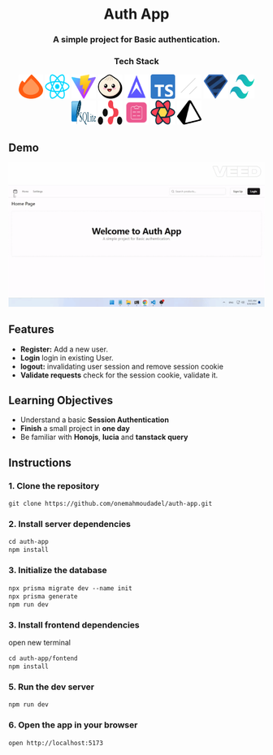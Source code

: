 <div >
  <h1 align="center">Auth App</h1>
  <h3 align="center">A simple project for Basic authentication.</h3>
</div>

<div align="center" >
  <h3>Tech Stack</h3>
  <a href=''><img src='frontend/src/assets/hono.svg' alt="Hono Js : Express Js alternative" width="48" height="48" /></a>
  <a href=''><img src='frontend/src/assets/react.svg' alt="react" width="48" height="48" /></a>
  <a href=''><img src='frontend/src/assets/vite.svg' alt="vite" width="48" height="48" /></a>
  <a href=''><img src='frontend/src/assets/bun.svg' alt="bunjs" width="48" height="48" /></a>
  <a href=''><img src='frontend/src/assets/lucia.svg' alt="lucia auth" width="48" height="48" /></a>
  <a href=''><img src='frontend/src/assets/typescript.svg' alt="typescript" width="48" height="48" /></a>
  <a href=''><img src='frontend/src/assets/shadcnui.svg' alt="shadcnui" width="48" height="48" /></a>
  <a href=''><img src='frontend/src/assets/zod.svg' alt="zod" width="48" height="48" /></a>
  <a href=''><img src='frontend/src/assets/tailwindcss.svg' alt="tailwindcss" width="48" height="48" /></a>
  <a href=''><img src='frontend/src/assets/sqlite.svg' alt="sqlite" width="48" height="48" /></a>
  <a href=''><img src='frontend/src/assets/reactrouter.svg' alt="reactrouter" width="48" height="48" /></a>
  <a href=''><img src='frontend/src/assets/reacthookform.svg' alt="reacthookform" width="48" height="48" /></a>
  <a href=''><img src='frontend/src/assets/reactquery.svg' alt="reactquery" width="48" height="48" /></a>
  <a href=''><img src='frontend/src/assets/prisma.svg' alt="prisma" width="48" height="48" /></a>
</div>

## Demo

<div align="center" >
  <img src='frontend/src/assets/demo.gif' alt="prisma"  />
</div>

## Features

- **Register:** Add a new user.
- **Login** login in existing User.
- **logout:** invalidating user session and remove session cookie
- **Validate requests** check for the session cookie, validate it.

## Learning Objectives

- Understand a basic **Session Authentication**
- **Finish** a small project in **one day**
- Be familiar with **Honojs**, **lucia** and **tanstack query**

## Instructions

### 1. Clone the repository

```shell
git clone https://github.com/onemahmoudadel/auth-app.git
```

### 2. Install server dependencies

```shell
cd auth-app
npm install
```

### 3. Initialize the database

```shell
npx prisma migrate dev --name init
npx prisma generate
npm run dev
```

### 3. Install frontend dependencies

open new terminal

```shell
cd auth-app/fontend
npm install
```

### 5. Run the dev server

```shell
npm run dev
```

### 6. Open the app in your browser

```
open http://localhost:5173
```
